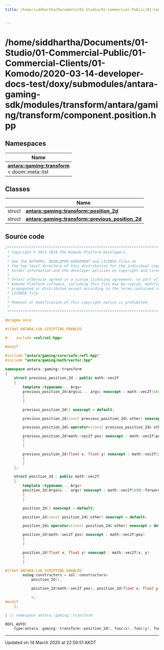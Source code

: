 ```yaml
---
title: /home/siddhartha/Documents/01-Studio/01-Commercial-Public/01-Commercial-Clients/01-Komodo/2020-03-14-developer-docs-test/doxy/submodules/antara-gaming-sdk/modules/transform/antara/gaming/transform/component.position.hpp


---
```


# /home/siddhartha/Documents/01-Studio/01-Commercial-Public/01-Commercial-Clients/01-Komodo/2020-03-14-developer-docs-test/doxy/submodules/antara-gaming-sdk/modules/transform/antara/gaming/transform/component.position.hpp







## Namespaces

| Name           |
| -------------- |
| **[antara::gaming::transform](Namespaces/namespaceantara_1_1gaming_1_1transform.md)** <br>< doom::meta::list  |

## Classes

|                | Name           |
| -------------- | -------------- |
| struct | **[antara::gaming::transform::position_2d](Classes/structantara_1_1gaming_1_1transform_1_1position__2d.md)**  |
| struct | **[antara::gaming::transform::previous_position_2d](Classes/structantara_1_1gaming_1_1transform_1_1previous__position__2d.md)**  |













## Source code

```cpp
/******************************************************************************
 * Copyright © 2013-2019 The Komodo Platform Developers.                      *
 *                                                                            *
 * See the AUTHORS, DEVELOPER-AGREEMENT and LICENSE files at                  *
 * the top-level directory of this distribution for the individual copyright  *
 * holder information and the developer policies on copyright and licensing.  *
 *                                                                            *
 * Unless otherwise agreed in a custom licensing agreement, no part of the    *
 * Komodo Platform software, including this file may be copied, modified,     *
 * propagated or distributed except according to the terms contained in the   *
 * LICENSE file                                                               *
 *                                                                            *
 * Removal or modification of this copyright notice is prohibited.            *
 *                                                                            *
 ******************************************************************************/

#pragma once

#ifdef ANTARA_LUA_SCRIPTING_ENABLED

#    include <sol/sol.hpp> 

#endif

#include "antara/gaming/core/safe.refl.hpp" 
#include "antara/gaming/math/vector.hpp"    

namespace antara::gaming::transform
{
    struct previous_position_2d : public math::vec2f
    {
        template <typename... Args>
        previous_position_2d(Args&&... args) noexcept : math::vec2f(std::forward<Args>(args)...)
        {
        }

        previous_position_2d() noexcept = default;

        previous_position_2d(const previous_position_2d& other) noexcept = default;

        previous_position_2d& operator=(const previous_position_2d& other) noexcept = default;

        previous_position_2d(math::vec2f pos) noexcept : math::vec2f(pos)
        {
        }

        previous_position_2d(float x, float y) noexcept : math::vec2f(x, y)
        {
        }
    };

    struct position_2d : public math::vec2f
    {
        template <typename... Args>
        position_2d(Args&&... args) noexcept : math::vec2f(std::forward<Args>(args)...)
        {
        }

        position_2d() noexcept = default;

        position_2d(const position_2d& other) noexcept = default;

        position_2d& operator=(const position_2d& other) noexcept = default;

        position_2d(math::vec2f pos) noexcept : math::vec2f(pos)
        {
        }

        position_2d(float x, float y) noexcept : math::vec2f(x, y)
        {
        }

#ifdef ANTARA_LUA_SCRIPTING_ENABLED
        using constructors = sol::constructors<
            position_2d(),

            position_2d(math::vec2f pos), position_2d(float x, float y)

            >;
#endif
    };

} // namespace antara::gaming::transform

REFL_AUTO(
    type(antara::gaming::transform::position_2d), func(x), func(y), func(x_ref), func(y_ref), func(size), func(set_x), func(set_y), func(set_xy), func(make_xy))
```


-------------------------------

Updated on 14 March 2020 at 22:59:51 AKDT
